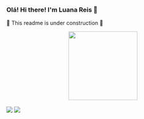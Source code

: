 ### Olá! Hi there! I'm Luana Reis 👋
🚧 This readme is under construction 🚧

<div align="center">
  <a href="https://github.com/reisluana">
  <img height="180em" src="https://github-readme-stats.vercel.app/api/top-langs/?username=reisluana&layout=compact&langs_count=7&theme=highcontrast"/>
</div>
 <br>
<div>
  <a href = "mailto:reisluanag@gmail.com"><img src="https://img.shields.io/badge/-Gmail-%23333?style=for-the-badge&logo=gmail&logoColor=white" target="_blank"></a>
  <a href="https://www.linkedin.com/in/reisluanag/" target="_blank"><img src="https://img.shields.io/badge/-LinkedIn-%230077B5?style=for-the-badge&logo=linkedin&logoColor=white" target="_blank"></a> 
 
</div>
